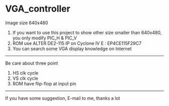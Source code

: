# VGA_controller
Image size 640x480

1. If you want to use this project to show other size smaller than 640x480, you only modify PIC_H & PIC_V
2. ROM use ALTER DE2-115 IP on Cyclone IV E : EP4CE115F29C7
3. You can search some VGA display knowledge on Internet 

---------------------------------------------------------------

Be care about three point
1. HS clk cycle
2. VS clk cycle
3. ROM have flip-flop at input pin  

---------------------------------------------------------------

If you have some suggestion, E-mail to me, thanks a lot
